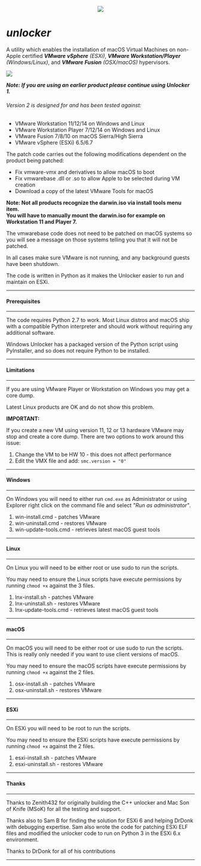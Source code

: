 <p align="center"><img src="http://ithinkvirtual.com/wp-content/uploads/2018/03/vmx_itv_bit2.png"></p>

# *unlocker*

A utility which enables the installation of macOS Virtual Machines on non-Apple certified ***VMware vSphere*** *(ESXi)*, ***VMware Workstation/Player*** *(Windows/Linux)*, and ***VMware Fusion*** *(OSX/macOS)* hypervisors.

<p align="left"><img src="http://ithinkvirtual.com/wp-content/uploads/2018/05/2018-05-24_19-02-04.png"></p>

***Note: If you are using an earlier product please continue using Unlocker 1.***

###### Version 2 is designed for and has been tested against:

* VMware Workstation 11/12/14 on Windows and Linux
* VMware Workstation Player 7/12/14 on Windows and Linux
* VMware Fusion 7/8/10 on macOS Sierra/High Sierra
* VMware vSphere (ESXi) 6.5/6.7

The patch code carries out the following modifications dependent on the product being patched:

* Fix vmware-vmx and derivatives to allow macOS to boot
* Fix vmwarebase .dll or .so to allow Apple to be selected during VM creation
* Download a copy of the latest VMware Tools for macOS

**Note: Not all products recognize the darwin.iso via install tools menu item.  
You will have to manually mount the darwin.iso for example on Workstation 11 and Player 7.**

The vmwarebase code does not need to be patched on macOS systems so you will see a message on those systems telling you that it will not be patched.

In all cases make sure VMware is not running, and any background guests have been shutdown.

The code is written in Python as it makes the Unlocker easier to run and maintain on ESXi.

----------
#### Prerequisites
----------

The code requires Python 2.7 to work.  Most Linux distros and macOS ship with a compatible Python interpreter and should work without requiring any additional software.

Windows Unlocker has a packaged version of the Python script using PyInstaller, and so does not require Python to be installed.

----------
#### Limitations
----------

If you are using VMware Player or Workstation on Windows you may get a core dump.

Latest Linux products are OK and do not show this problem.


**IMPORTANT:**

If you create a new VM using version 11, 12 or 13 hardware VMware may stop and create a core dump. There are two options to work around this issue:

1. Change the VM to be HW 10 - this does not affect performance
2. Edit the VMX file and add: `smc.version = "0"`

----------
#### Windows
----------
On Windows you will need to either run `cmd.exe` as Administrator or using Explorer right click on the command file and select *"Run as administrator"*.

1. win-install.cmd   - patches VMware
2. win-uninstall.cmd - restores VMware
3. win-update-tools.cmd - retrieves latest macOS guest tools

----------
#### Linux
---------
On Linux you will need to be either root or use sudo to run the scripts.

You may need to ensure the Linux scripts have execute permissions by running `chmod +x` against the 3 files.

1. lnx-install.sh - patches VMware
2. lnx-uninstall.sh - restores VMware
3. lnx-update-tools.cmd - retrieves latest macOS guest tools

----------
#### macOS
----------
On macOS you will need to be either root or use sudo to run the scripts.  This is really only needed if you want to use client versions of macOS.

You may need to ensure the macOS scripts have execute permissions by running `chmod +x` against the 2 files.

1. osx-install.sh   - patches VMware
2. osx-uninstall.sh - restores VMware

----------
#### ESXi
----------
On ESXi you will need to be root to run the scripts.

You may need to ensure the ESXi scripts have execute permissions by running `chmod +x` against the 2 files.

1. esxi-install.sh   - patches VMware
2. esxi-uninstall.sh - restores VMware

----------
#### Thanks
---------

Thanks to Zenith432 for originally building the C++ unlocker and Mac Son of Knife (MSoK) for all the testing and support.

Thanks also to Sam B for finding the solution for ESXi 6 and helping DrDonk with debugging expertise.  Sam also wrote the code for patching ESXi ELF files and modified the unlocker code to run on Python 3 in the ESXi 6.x environment.

Thanks to DrDonk for all of his contributions

----------
